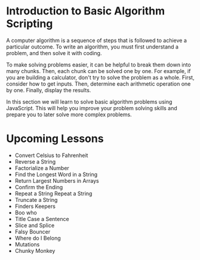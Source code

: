 # Introduction to Basic Algorithm Scripting



A computer algorithm is a sequence of steps that is followed to achieve a particular outcome. To write an algorithm, you must first understand a problem, and then solve it with coding.

To make solving problems easier, it can be helpful to break them down into many chunks. Then, each chunk can be solved one by one. For example, if you are building a calculator, don't try to solve the problem as a whole. First, consider how to get inputs. Then, determine each arithmetic operation one by one. Finally, display the results.

In this section we will learn to solve basic algorithm problems using JavaScript. This will help you improve your problem solving skills and prepare you to later solve more complex problems.


# Upcoming Lessons

  - Convert Celsius to Fahrenheit
 - Reverse a String
 - Factorialize a Number
 - Find the Longest Word in a String
 - Return Largest Numbers in Arrays
 - Confirm the Ending
 - Repeat a String Repeat a String
 - Truncate a String
 - Finders Keepers
 - Boo who
 - Title Case a Sentence
 - Slice and Splice
 - Falsy Bouncer
 - Where do I Belong
 - Mutations
 - Chunky Monkey